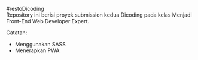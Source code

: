 #restoDicoding
<br /> Repository ini berisi proyek submission kedua Dicoding pada kelas Menjadi Front-End Web Developer Expert.

Catatan: <br />
- Menggunakan SASS <br />
- Menerapkan PWA
 
